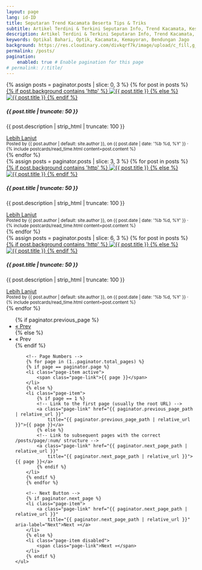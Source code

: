 ```yaml
---
layout: page
lang: id-ID
title: Seputaran Trend Kacamata Beserta Tips & Triks
subtitle: Artikel Terdini & Terkini Seputaran Info, Trend Kacamata, Kesehatan Mata, Tips & Trik Hanya Untuk Anda
description: Artikel Terdini & Terkini Seputaran Info, Trend Kacamata, Kesehatan Mata, Tips & Trik Hanya Untuk Anda
keywords: Optikal Bahari, Optik, Kacamata, Kemayoran, Bendungan Jago
background: https://res.cloudinary.com/divkqrf7k/image/upload/c_fill,g_face,q_auto:eco/v1750522618/splash-screen/bg-splash-post-02
permalink: /posts/
pagination:
    enabled: true # Enable pagination for this page
# permalink: /:title/
---
```


<!-- Section 1: First 3 posts -->
<section id="posts-category-section-1">
    <div class="container">
        <div class="row">
            {% assign posts = paginator.posts | slice: 0, 3 %}
            {% for post in posts %}
            <div
                class="col-12 {% if forloop.index == 1 %}col-md-12 col-lg-4{% else %}col-md-6 col-lg-4{% endif %} mb-5">
                <div class="card shadow p-0 bg-white rounded hover-zoomin">
                    <a href="{{ post.url | prepend: site.baseurl | replace: '//', '/' }}" title="{{ post.title }}">
                        {% if post.background contains 'http' %}
                        <img itemprop="image" src="{{ post.background }}"
                            class="card-img-top img-fluid" alt="{{ post.title }}" />
                        {% else %}
                        <img itemprop="image" src="{{ post.background | prepend: site.baseurl | replace: '//', '/' }}"
                            class="card-img-top img-fluid" alt="{{ post.title }}" />
                        {% endif %}
                    </a>
                    <div class="card-body">
                        <h5 class="card-title">
                            {{ post.title | truncate: 50 }}
                        </h5>
                        <p class="card-text">
                            {{ post.description | strip_html | truncate: 100 }}
                        </p>
                        <a class="btn btn-primary rounded-pill mt-3"
                            href="{{ post.url | prepend: site.baseurl | replace: '//', '/' }}">
                            Lebih Lanjut
                        </a>
                    </div>
                    <div class="card-footer">
                        <small class="text-muted">Posted by {{ post.author | default: site.author }}, on
                            {{ post.date | date: '%b %d, %Y' }} ·
                            {% include postcards/read_time.html content=post.content %}
                        </small>
                    </div>
                </div>
            </div>
            {% endfor %}
        </div>
    </div>
</section>

<!-- Section 2: Next 3 posts -->
<section id="posts-category-section-2">
    <div class="container">
        <div class="row">
            {% assign posts = paginator.posts | slice: 3, 3 %}
            {% for post in posts %}
            <div
                class="col-12 {% if forloop.index == 1 %}col-md-12 col-lg-4{% else %}col-md-6 col-lg-4{% endif %} mb-5">
                <div class="card shadow p-0 bg-white rounded hover-zoomin">
                    <a href="{{ post.url | prepend: site.baseurl | replace: '//', '/' }}" title="{{ post.title }}">
                        {% if post.background contains 'http' %}
                        <img itemprop="image" src="{{ post.background }}"
                            class="card-img-top img-fluid" alt="{{ post.title }}" />
                        {% else %}
                        <img itemprop="image" src="{{ post.background | prepend: site.baseurl | replace: '//', '/' }}"
                            class="card-img-top img-fluid" alt="{{ post.title }}" />
                        {% endif %}
                    </a>
                    <div class="card-body">
                        <h5 class="card-title">{{ post.title | truncate: 50 }}</h5>
                        <p class="card-text">
                            {{ post.description | strip_html | truncate: 100 }}
                        </p>
                        <a class="btn btn-primary rounded-pill mt-3"
                            href="{{ post.url | prepend: site.baseurl | replace: '//', '/' }}">
                            Lebih Lanjut
                        </a>
                    </div>
                    <div class="card-footer">
                        <small class="text-muted">Posted by {{ post.author | default: site.author }}, on
                            {{ post.date | date: '%b %d, %Y' }} ·
                            {% include postcards/read_time.html content=post.content %}</small>
                    </div>
                </div>
            </div>
            {% endfor %}
        </div>
    </div>
</section>

<!-- Section 3: Last 3 posts -->
<section id="posts-category-3">
    <div class="container">
        <div class="row">
            {% assign posts = paginator.posts | slice: 6, 3 %}
            {% for post in posts %}
            <div
                class="col-12 {% if forloop.index == 1 %}col-md-12 col-lg-4{% else %}col-md-6 col-lg-4{% endif %} mb-5">
                <div class="card shadow p-0 bg-white rounded hover-zoomin">
                    <a href="{{ post.url | prepend: site.baseurl | replace: '//', '/' }}" title="{{ post.title }}">
                        {% if post.background contains 'http' %}
                        <img itemprop="image" src="{{ post.background }}"
                            class="card-img-top img-fluid" alt="{{ post.title }}" />
                        {% else %}
                        <img itemprop="image" src="{{ post.background | prepend: site.baseurl | replace: '//', '/' }}"
                            class="card-img-top img-fluid" alt="{{ post.title }}" />
                        {% endif %}
                    </a>
                    <div class="card-body">
                        <h5 class="card-title">
                            {{ post.title | truncate: 50 }}
                        </h5>
                        <p class="card-text">
                            {{ post.description | strip_html | truncate: 100 }}
                        </p>
                        <a class="btn btn-primary rounded-pill mt-3"
                            href="{{ post.url | prepend: site.baseurl | replace: '//', '/' }}">
                            Lebih Lanjut
                        </a>
                    </div>
                    <div class="card-footer">
                        <small class="text-muted">Posted by {{ post.author | default: site.author }}, on
                            {{ post.date | date: '%b %d, %Y' }} ·
                            {% include postcards/read_time.html content=post.content %}</small>
                    </div>
                </div>
            </div>
            {% endfor %}
        </div>
    </div>
</section>

<!-- Pagination Navigation -->
<nav aria-label="Page navigation" class="mt-5">
    <ul class="pagination justify-content-center">
        <!-- Previous Button -->
        {% if paginator.previous_page %}
        <li class="page-item">
            <a class="page-link" href="{{ paginator.previous_page_path | relative_url }}"
                title="{{ paginator.previous_page_path | relative_url }}" aria-label="Previous">« Prev</a>
        </li>
        {% else %}
        <li class="page-item disabled"><span class="page-link">« Prev</span></li>
        {% endif %}

        <!-- Page Numbers -->
        {% for page in (1..paginator.total_pages) %}
        {% if page == paginator.page %}
        <li class="page-item active">
            <span class="page-link">{{ page }}</span>
        </li>
        {% else %}
        <li class="page-item">
            {% if page == 1 %}
            <!-- Link to the first page (usually the root URL) -->
            <a class="page-link" href="{{ paginator.previous_page_path | relative_url }}"
                title="{{ paginator.previous_page_path | relative_url }}">{{ page }}</a>
            {% else %}
            <!-- Link to subsequent pages with the correct /posts/page/:num/ structure -->
            <a class="page-link" href="{{ paginator.next_page_path | relative_url }}"
                title="{{ paginator.next_page_path | relative_url }}">{{ page }}</a>
            {% endif %}
        </li>
        {% endif %}
        {% endfor %}

        <!-- Next Button -->
        {% if paginator.next_page %}
        <li class="page-item">
            <a class="page-link" href="{{ paginator.next_page_path | relative_url }}"
                title="{{ paginator.next_page_path | relative_url }}" aria-label="Next">Next »</a>
        </li>
        {% else %}
        <li class="page-item disabled">
            <span class="page-link">Next »</span>
        </li>
        {% endif %}
    </ul>
</nav>
